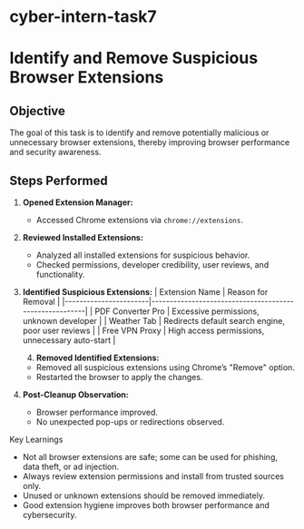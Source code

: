 # cyber-intern-task7

# Identify and Remove Suspicious Browser Extensions

## Objective
The goal of this task is to identify and remove potentially malicious or unnecessary browser extensions, thereby improving browser performance and security awareness.

## Steps Performed
1. **Opened Extension Manager:**
   - Accessed Chrome extensions via `chrome://extensions`.

2. **Reviewed Installed Extensions:**
   - Analyzed all installed extensions for suspicious behavior.
   - Checked permissions, developer credibility, user reviews, and functionality.

3. **Identified Suspicious Extensions:**
   | Extension Name        | Reason for Removal                                     |
   |-----------------------|--------------------------------------------------------|
   | PDF Converter Pro     | Excessive permissions, unknown developer               |
   | Weather Tab           | Redirects default search engine, poor user reviews     |
   | Free VPN Proxy        | High access permissions, unnecessary auto-start        |

   4. **Removed Identified Extensions:**
   - Removed all suspicious extensions using Chrome’s "Remove" option.
   - Restarted the browser to apply the changes.

5. **Post-Cleanup Observation:**
   - Browser performance improved.
   - No unexpected pop-ups or redirections observed.

Key Learnings

- Not all browser extensions are safe; some can be used for phishing, data theft, or ad injection.
- Always review extension permissions and install from trusted sources only.
- Unused or unknown extensions should be removed immediately.
- Good extension hygiene improves both browser performance and cybersecurity.
